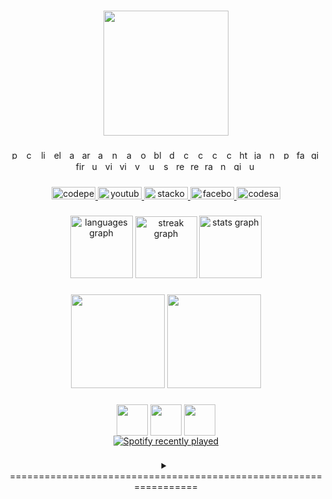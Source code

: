 
###

<div align="center">
  <img height="200" src="https://i.pinimg.com/originals/25/f5/0b/25f50bca01a360d940cf512d2b336871.gif"  />
</div>

###

<div align="center">
  <img src="https://cdn.simpleicons.org/pycharm/000000" height="15" alt="pycharm logo"  />
  <img width="" />
  <img src="https://cdn.simpleicons.org/codepen/000000" height="15" alt="codepen logo"  />
  <img width="" />
  <img src="https://cdn.simpleicons.org/linux/FCC624" height="15" alt="linux logo"  />
  <img width="" />
  <img src="https://cdn.simpleicons.org/electron/47848F" height="15" alt="electron logo"  />
  <img width="" />
  <img src="https://cdn.simpleicons.org/apachecassandra/1287B1" height="15" alt="apachecassandra logo"  />
  <img width="" />
  <img src="https://cdn.simpleicons.org/arduino/00979D" height="15" alt="arduino logo"  />
  <img width="" />
  <img src="https://cdn.simpleicons.org/android/3DDC84" height="15" alt="android logo"  />
  <img width="" />
  <img src="https://cdn.simpleicons.org/nodedotjs/339933" height="15" alt="nodejs logo"  />
  <img width="" />
  <img src="https://cdn.simpleicons.org/anaconda/44A833" height="15" alt="anaconda logo"  />
  <img width="" />
  <img src="https://cdn.simpleicons.org/opencv/5C3EE8" height="15" alt="opencv logo"  />
  <img width="" />
  <img src="https://cdn.simpleicons.org/blender/F5792A" height="15" alt="blender logo"  />
  <img width="" />
  <img src="https://cdn.simpleicons.org/docker/2496ED" height="15" alt="docker logo"  />
  <img width="" />
  <img src="https://cdn.simpleicons.org/c/A8B9CC" height="15" alt="c logo"  />
  <img width="" />
  <img src="https://cdn.simpleicons.org/cmake/064F8C" height="15" alt="cmake logo"  />
  <img width="" />
  <img src="https://cdn.simpleicons.org/csharp/239120" height="15" alt="csharp logo"  />
  <img width="" />
  <img src="https://cdn.simpleicons.org/css3/1572B6" height="15" alt="css3 logo"  />
  <img width="" />
  <img src="https://cdn.simpleicons.org/html5/E34F26" height="15" alt="html5 logo"  />
  <img width="" />
  <img src="https://cdn.simpleicons.org/javascript/F7DF1E" height="15" alt="javascript logo"  />
  <img width="" />
  <img src="https://cdn.simpleicons.org/npm/CB3837" height="15" alt="npm logo"  />
  <img width="" />
  <img src="https://cdn.simpleicons.org/python/3776AB" height="15" alt="python logo"  />
  <img width="" />
  <img src="https://cdn.simpleicons.org/fastapi/009688" height="15" alt="fastapi logo"  />
  <img width="" />
  <img src="https://cdn.simpleicons.org/gitlab/FC6D26" height="15" alt="gitlab logo"  />
  <img width="" />
  <img src="https://cdn.simpleicons.org/firebase/FFCA28" height="15" alt="firebase logo"  />
  <img width="" />
  <img src="https://cdn.simpleicons.org/unity/FFFFFF" height="15" alt="unity logo"  />
  <img width="" />
  <img src="https://cdn.simpleicons.org/vim/019733" height="15" alt="vim logo"  />
  <img width="" />
  <img src="https://cdn.simpleicons.org/visualstudio/5C2D91" height="15" alt="visualstudio logo"  />
  <img width="" />
  <img src="https://cdn.simpleicons.org/visualstudiocode/007ACC" height="15" alt="vscode logo"  />
  <img width="" />
  <img src="https://cdn.simpleicons.org/ubuntu/E95420" height="15" alt="ubuntu logo"  />
  <img width="" />
  <img src="https://cdn.simpleicons.org/svg/FFB13B" height="15" alt="svg logo"  />
  <img width="" />
  <img src="https://cdn.simpleicons.org/react/61DAFB" height="15" alt="react logo"  />
  <img width="" />
  <img src="https://cdn.simpleicons.org/redux/764ABC" height="15" alt="redux logo"  />
  <img width="" />
  <img src="https://cdn.simpleicons.org/raspberrypi/A22846" height="15" alt="raspberrypi logo"  />
  <img width="" />
  <img src="https://cdn.simpleicons.org/numpy/013243" height="15" alt="numpy logo"  />
  <img width="" />
  <img src="https://cdn.simpleicons.org/github/181717" height="15" alt="github logo"  />
  <img width="" />
  <img src="https://cdn.simpleicons.org/unrealengine/0E1128" height="15" alt="unrealengine logo"  />
</div>

###

###

<div align="center">
  <a href="https://codepen.io/TrungZKZ/pens/forked" target="_blank">
    <img src="https://raw.githubusercontent.com/maurodesouza/profile-readme-generator/master/src/assets/icons/social/codepen/default.svg" width="70" height="20" alt="codepen logo"  />
  </a>
  <a href="https://www.youtube.com/watch?v=dQw4w9WgXcQ&ab_channel=RickAstley" target="_blank">
    <img src="https://raw.githubusercontent.com/maurodesouza/profile-readme-generator/master/src/assets/icons/social/youtube/default.svg" width="70" height="20" alt="youtube logo"  />
  </a>
  <a href="https://stackoverflow.com/users/15458680/trung-l%c3%aa?tab=profile" target="_blank">
    <img src="https://raw.githubusercontent.com/maurodesouza/profile-readme-generator/master/src/assets/icons/social/stackoverflow/default.svg" width="70" height="20" alt="stackoverflow logo"  />
  </a>
  <a href="https://www.facebook.com/profile.php?id=100038539451953" target="_blank">
    <img src="https://raw.githubusercontent.com/maurodesouza/profile-readme-generator/master/src/assets/icons/social/facebook/default.svg" width="70" height="20" alt="facebook logo"  />
  </a>
  <a href="https://codesandbox.io/dashboard/recent?workspace=cb40c392-5dac-4277-81ac-2b232e29d9cc" target="_blank">
    <img src="https://raw.githubusercontent.com/maurodesouza/profile-readme-generator/master/src/assets/icons/social/codesandbox/default.svg" width="70" height="20" alt="codesandbox logo"  />
  </a>
</div>

###

<div align="center">
  <img src="https://github-readme-stats.vercel.app/api/top-langs?username=TrungZKZ&locale=en&hide_title=false&layout=compact&card_width=320&langs_count=5&theme=github_dark&hide_border=false&order=2" height="100" alt="languages graph"  />
  <img src="https://streak-stats.demolab.com?user=TrungZKZ&locale=en&mode=daily&theme=github_dark&hide_border=false&border_radius=5&order=3" height="99" alt="streak graph"  />
  <img src="https://github-readme-stats.vercel.app/api?username=TrungZKZ&hide_title=false&hide_rank=false&show_icons=true&include_all_commits=true&count_private=true&disable_animations=false&theme=github_dark&locale=en&hide_border=false&order=1" height="100" alt="stats graph"  />
</div>

###

<div align="center">
<img height="150" src="http://github-profile-summary-cards.vercel.app/api/cards/profile-details?username=TrungZKZ&theme=github_dark"/>
<img height="150" src="http://github-profile-summary-cards.vercel.app/api/cards/most-commit-language?username=TrungZKZ&theme=github_dark"/>
</div>

###

<div align="center">

<img height="50" align="center" src="https://media1.giphy.com/media/9B8dqzmFI0yujEjfgg/giphy.gif?cid=ecf05e47z3suf2g291d61klo1rz97gsto8e0bz707tznxuic&ep=v1_stickers_search&rid=giphy.gif&ct=s"  />
  <img height="50" align="center" src="https://media1.giphy.com/media/31vamYdZV5ISQ/giphy.gif?cid=ecf05e47q1gelt16g2d4xo3v9hxnmxkeapnf8o7c0hq8fg7t&ep=v1_stickers_search&rid=giphy.gif&ct=s"/>
    <img height="50" align="center" src="https://media0.giphy.com/media/4QZK21zlzVIyc/giphy.gif?cid=ecf05e47orkvbb2kygz367hg4fghl0x9zksg8rk4cq32wewq&ep=v1_stickers_search&rid=giphy.gif&ct=s"/>
<div align="center">
  <a href="https://open.spotify.com/user/31hiehqxmxq3r7od54vfwmg3rqzy">
    <img src="https://spotify-recently-played-readme.vercel.app/api?user=31hiehqxmxq3r7od54vfwmg3rqzy&count=4" alt="Spotify recently played"  />
  </a>
</div>

</div>

###

<details align="center">
<summary>=================================================================</summary>
  
<div align="center">
  <img src="https://i.pinimg.com/originals/e4/63/44/e463446ad79fe415c77f6d3b24945995.gif"  />
</div>


